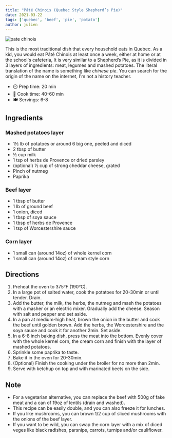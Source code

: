 ```yaml
---
title: "Pâté Chinois (Quebec Style Shepherd’s Pie)"
date: 2021-03-22
tags: ['quebec', 'beef', 'pie', 'potato']
author: julien
---
```


![pate chinois](/pix/pate-chinois.webp "Homemade pate chinois with to much ketchup")

This is the most traditional dish that every household eats in Quebec. As a kid, you would eat Pâté Chinois at least
once a week, either at home or at the school's cafeteria, It is very similar to a Shepherd’s Pie, as it is divided in 3
layers of ingredients: meat, legumes and mashed potatoes. The literal translation of the name is something like _chinese
pie_. You can search for the origin of the name on the internet, I'm not a history teacher.

- ⏲️ Prep time: 20 min
- 🍳 Cook time: 40-60 min
- 🍽️ Servings: 6-8

## Ingredients

### Mashed potatoes layer

* 1½ lb of potatoes or around 6 big one, peeled and diced
* 2 tbsp of butter
* ½ cup milk
* 1 tsp of herbs de Provence or dried parsley
* (optional) ½ cup of strong cheddar cheese, grated
* Pinch of nutmeg
* Paprika

### Beef layer

* 1 tbsp of butter
* 1 lb of ground beef
* 1 onion, diced
* 1 tbsp of soya sauce
* 1 tbsp of herbs de Provence
* 1 tsp of Worcestershire sauce

### Corn layer

* 1 small can (around 14oz) of whole kernel corn
* 1 small can (around 14oz) of cream style corn

## Directions

1. Preheat the oven to 375°F (190°C).
2. In a large pot of salted water, cook the potatoes for 20-30min or until tender. Drain.
3. Add the butter, the milk, the herbs, the nutmeg and mash the potatoes with a masher or an electric mixer. Gradually
   add the cheese. Season with salt and pepper and set aside.
4. In a pan at medium-high heat, brown the onion in the butter and cook the beef until golden brown. Add the herbs, the
   Worcestershire and the soya sauce and cook it for another 2min. Set aside.
5. In a 6-8 inch baking dish, press the meat into the bottom. Evenly cover with the whole kernel corn, the cream corn
   and finish with the layer of mashed potatoes.
6. Sprinkle some paprika to taste.
7. Bake it in the oven for 20-30min.
8. (Optional) Finish the cooking under the broiler for no more than 2min.
9. Serve with ketchup on top and with marinated beets on the side.

## Note

- For a vegetarian alternative, you can replace the beef with 500g of fake meat and a can of 19oz of lentils (drain and
  washed).
- This recipe can be easily double, and you can also freeze it for lunches.
- If you like mushrooms, you can brown 1/2 cup of sliced mushrooms with the onions of the beef layer.
- If you want to be wild, you can swap the corn layer with a mix of diced veges like black radishes, parsnips, carrots,
  turnips and/or cauliflower.
